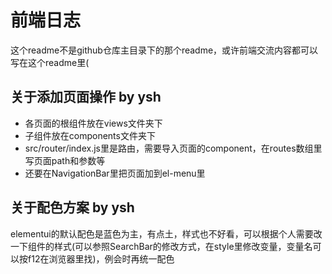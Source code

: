 # 前端日志
这个readme不是github仓库主目录下的那个readme，或许前端交流内容都可以写在这个readme里(
## 关于添加页面操作 by ysh
- 各页面的根组件放在views文件夹下
- 子组件放在components文件夹下
- src/router/index.js里是路由，需要导入页面的component，在routes数组里写页面path和参数等
- 还要在NavigationBar里把页面加到el-menu里
## 关于配色方案 by ysh
elementui的默认配色是蓝色为主，有点土，样式也不好看，可以根据个人需要改一下组件的样式(可以参照SearchBar的修改方式，在style里修改变量，变量名可以按f12在浏览器里找)，例会时再统一配色